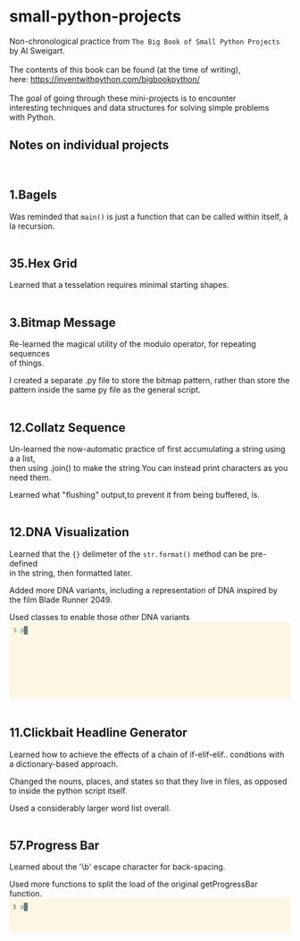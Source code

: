 # small-python-projects
Non-chronological practice from `The Big Book of Small Python Projects`<br>
by Al Sweigart.
<br>
<br>
The contents of this book can be found (at the time of writing),<br>
here: <https://inventwithpython.com/bigbookpython/>
<br>
<br>
The goal of going through these mini-projects is to encounter<br>
interesting techniques and data structures for solving simple problems<br>
with Python.
<br>

## Notes on individual projects
<br>

## 1.Bagels
Was reminded that `main()` is just a function that can be called within itself, à la recursion.
<br><br>

## 35.Hex Grid
Learned that a tesselation requires minimal starting shapes.
<br><br>

## 3.Bitmap Message
Re-learned the magical utility of the modulo operator, for repeating sequences<br>
of things.

I created a separate .py file to store the bitmap pattern, rather than store the<br> 
pattern inside the same py file as the general script.
<br><br>

## 12.Collatz Sequence
Un-learned the now-automatic practice of first accumulating a string using a a list,<br>
then using .join() to make the string.You can instead print characters as you need them.

Learned what "flushing" output,to prevent it from being buffered, is.
<br><br>

## 12.DNA Visualization
Learned that the `{}` delimeter of the `str.format()` method can be pre-defined<br>
in the string, then formatted later.

Added more DNA variants, including a representation of DNA inspired by the film
Blade Runner 2049.

Used classes to enable those other DNA variants
<br>
![basic-dna](demo-gifs/21.DNA-Visualization/dna.gif)
<br><br>

## 11.Clickbait Headline Generator
Learned how to achieve the effects of a chain of if-elif-elif.. condtions with a
dictionary-based approach.

Changed the nouns, places, and states so that they live in files, as opposed to
inside the python script itself.

Used a considerably larger word list overall.
<br><br>

## 57.Progress Bar
Learned about the '\b' escape character for back-spacing.

Used more functions to split the load of the original getProgressBar function.
<br>
![basic-dna](demo-gifs/57.Progress-Bar/progress-bar.gif)
<br><br>